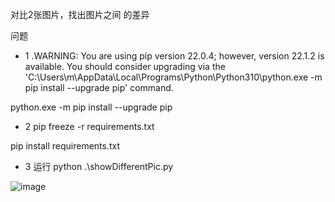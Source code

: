 
对比2张图片，找出图片之间 的差异




问题

+ 1 .WARNING: You are using pip version 22.0.4; however, version 22.1.2 is available.
You should consider upgrading via the 'C:\Users\m\AppData\Local\Programs\Python\Python310\python.exe -m pip install --upgrade pip' command.

python.exe -m pip install --upgrade pip

+ 2 pip freeze -r requirements.txt

pip install requirements.txt

+ 3 运行 python .\showDifferentPic.py

![image](https://user-images.githubusercontent.com/12455138/175757988-9afc1418-30df-42a0-b98c-b7e57b55ff88.png)





